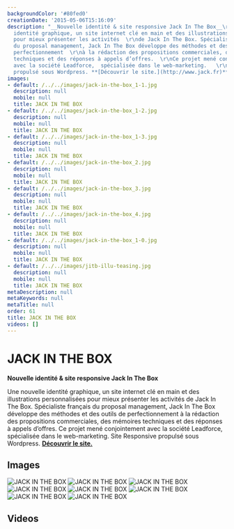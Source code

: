 ```yaml
---
backgroundColor: '#80fed0'
creationDate: '2015-05-06T15:16:09'
description: "__Nouvelle identité & site responsive Jack In The Box__\r\n\r\nUne nouvelle
  identité graphique, un site internet clé en main et des illustrations personnalisées
  pour mieux présenter les activités  \r\nde Jack In The Box. Spécialiste français
  du proposal management, Jack In The Box développe des méthodes et des outils de
  perfectionnement  \r\nà la rédaction des propositions commerciales, des mémoires
  techniques et des réponses à appels d’offres.  \r\nCe projet mené conjointement
  avec la société Leadforce,  spécialisée dans le web-marketing.   \r\nSite Responsive
  propulsé sous Wordpress. **[Découvrir le site.](http://www.jack.fr)**"
images:
- default: /../../images/jack-in-the-box_1-1.jpg
  description: null
  mobile: null
  title: JACK IN THE BOX
- default: /../../images/jack-in-the-box_1-2.jpg
  description: null
  mobile: null
  title: JACK IN THE BOX
- default: /../../images/jack-in-the-box_1-3.jpg
  description: null
  mobile: null
  title: JACK IN THE BOX
- default: /../../images/jack-in-the-box_2.jpg
  description: null
  mobile: null
  title: JACK IN THE BOX
- default: /../../images/jack-in-the-box_3.jpg
  description: null
  mobile: null
  title: JACK IN THE BOX
- default: /../../images/jack-in-the-box_4.jpg
  description: null
  mobile: null
  title: JACK IN THE BOX
- default: /../../images/jack-in-the-box_1-0.jpg
  description: null
  mobile: null
  title: JACK IN THE BOX
- default: /../../images/jitb-illu-teasing.jpg
  description: null
  mobile: null
  title: JACK IN THE BOX
metaDescription: null
metaKeywords: null
metaTitle: null
order: 61
title: JACK IN THE BOX
videos: []
---
```


# JACK IN THE BOX

__Nouvelle identité & site responsive Jack In The Box__

Une nouvelle identité graphique, un site internet clé en main et des illustrations personnalisées pour mieux présenter les activités
de Jack In The Box. Spécialiste français du proposal management, Jack In The Box développe des méthodes et des outils de perfectionnement
à la rédaction des propositions commerciales, des mémoires techniques et des réponses à appels d’offres.
Ce projet mené conjointement avec la société Leadforce,  spécialisée dans le web-marketing.
Site Responsive propulsé sous Wordpress. **[Découvrir le site.](http://www.jack.fr)**

## Images

![JACK IN THE BOX](/../../images/jack-in-the-box_1-1.jpg)
![JACK IN THE BOX](/../../images/jack-in-the-box_1-2.jpg)
![JACK IN THE BOX](/../../images/jack-in-the-box_1-3.jpg)
![JACK IN THE BOX](/../../images/jack-in-the-box_2.jpg)
![JACK IN THE BOX](/../../images/jack-in-the-box_3.jpg)
![JACK IN THE BOX](/../../images/jack-in-the-box_4.jpg)
![JACK IN THE BOX](/../../images/jack-in-the-box_1-0.jpg)
![JACK IN THE BOX](/../../images/jitb-illu-teasing.jpg)

## Videos
